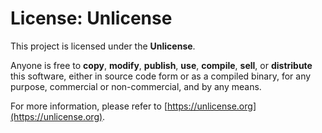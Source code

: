 # License: Unlicense

This project is licensed under the **Unlicense**.

Anyone is free to **copy**, **modify**, **publish**, **use**, **compile**, **sell**, or **distribute** this software, either in source code form or as a compiled binary, for any purpose, commercial or non-commercial, and by any means.

For more information, please refer to [https://unlicense.org](https://unlicense.org).